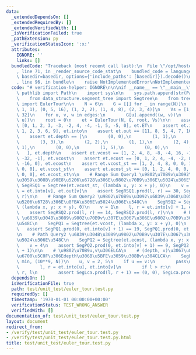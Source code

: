 ```yaml
---
data:
  _extendedDependsOn: []
  _extendedRequiredBy: []
  _extendedVerifiedWith: []
  _isVerificationFailed: true
  _pathExtension: py
  _verificationStatusIcon: ':x:'
  attributes:
    IGNORE: ''
    links: []
  bundledCode: "Traceback (most recent call last):\n  File \"/opt/hostedtoolcache/PyPy/3.7.13/x64/site-packages/onlinejudge_verify/documentation/build.py\"\
    , line 71, in _render_source_code_stat\n    bundled_code = language.bundle(stat.path,\
    \ basedir=basedir, options={'include_paths': [basedir]}).decode()\n  File \"/opt/hostedtoolcache/PyPy/3.7.13/x64/site-packages/onlinejudge_verify/languages/python.py\"\
    , line 96, in bundle\n    raise NotImplementedError\nNotImplementedError\n"
  code: "# verification-helper: IGNORE\n\n\nif __name__ == \"__main__\":\n    from\
    \ pathlib import Path\n    import sys\n\n    sys.path.append(str(Path(__file__).resolve().parent.parent))\n\
    \    from data_structure.segment_tree import Segtree\n    from tree.euler_tour\
    \ import EulerTour\n\n    N = 6\n    G = [[] for _ in range(N)]\n    edges = [(0,\
    \ 1, 1), (0, 5, 16), (1, 2, 2), (1, 4, 8), (2, 3, 4)]\n    Vs = [1, 2, 4, 8, 16,\
    \ 32]\n    for u, v, w in edges:\n        G[u].append((w, v))\n        G[v].append((w,\
    \ u))\n    root = 0\n    et = EulerTour(N, G, root, Vs)\n\n    assert et.ET ==\
    \ [0, 1, 2, 3, -3, -2, 4, -4, -1, 5, -5, 0], et.ET\n    assert et.into == [0,\
    \ 1, 2, 3, 6, 9], et.into\n    assert et.out == [11, 8, 5, 4, 7, 10], et.out\n\
    \    assert et.depth == [\n        (0, 0),\n        (1, 1),\n        (2, 2),\n\
    \        (3, 3),\n        (2, 2),\n        (1, 1),\n        (2, 4),\n        (1,\
    \ 1),\n        (0, 0),\n        (1, 5),\n        (0, 0),\n        (0, -1),\n \
    \   ], et.depth\n    assert et.vcost == [1, 2, 4, 8, -8, -4, 16, -16, -2, 32,\
    \ -32, -1], et.vcost\n    assert et.ecost == [0, 1, 2, 4, -4, -2, 8, -8, -1, 16,\
    \ -16, 0], et.ecost\n    assert et.vcost_st == [1, 2, 4, 8, 0, 0, 16, 0, 0, 32,\
    \ 0, 0], et.vcost_st\n    assert et.ecost_st == [0, 1, 2, 4, 0, 0, 8, 0, 0, 16,\
    \ 0, 0], et.ecost_st\n\n    # Range Sum Query1 \u9802\u70B9v\u3092\u6839\u3068\
    \u3059\u308B\u90E8\u5206\u6728\u306E\u9802\u70B9\u306E\u5024\u306E\u548C\n   \
    \ SegRSQ1 = Segtree(et.vcost_st, (lambda x, y: x + y), 0)\n    v = 1\n    l, r\
    \ = et.into[v], et.out[v]\n    assert SegRSQ1.prod(l, r) == 30, SegRSQ1.prod(l,\
    \ r)\n\n    # Range Sum Query2 \u9802\u70B9v\u3092\u6839\u3068\u3059\u308B\u90E8\
    \u5206\u6728\u306E\u8FBA\u306E\u5024\u306E\u548C\n    SegRSQ2 = Segtree(et.ecost_st,\
    \ (lambda x, y: x + y), 0)\n    v = 1\n    l, r = et.into[v] + 1, et.out[v]\n\
    \    assert SegRSQ2.prod(l, r) == 14, SegRSQ2.prod(l, r)\n\n    # Path Query1\
    \ \u6839\u304B\u3089\u9802\u70B9v\u307E\u3067\u306E\u9802\u70B9\u306E\u5024\u306E\
    \u548C\n    SegPQ1 = Segtree(et.vcost, (lambda x, y: x + y), 0)\n    v = 4\n \
    \   assert SegPQ1.prod(0, et.into[v] + 1) == 19, SegPQ1.prod(0, et.into[v] + 1)\n\
    \n    # Path Query2 \u6839\u304B\u3089\u9802\u70B9v\u307E\u3067\u306E\u8FBA\u306E\
    \u5024\u306E\u548C\n    SegPQ2 = Segtree(et.ecost, (lambda x, y: x + y), 0)\n\
    \    v = 4\n    assert SegPQ2.prod(0, et.into[v] + 1) == 9, SegPQ2.prod(0, et.into[v]\
    \ + 1)\n\n    # \u9802\u70B9u,v\u306ELCA\n    # (depth, v)\u3067\u8FD4\u308B\u3002\
    \u6700\u5C0F\u306Edepth\u306B\u5BFE\u3059\u308Bv\u304CLCA\n    SegLca = Segtree(et.depth,\
    \ min, (10**9, N))\n    u, v = 2, 5\n    if u == v:\n        pass\n    else:\n\
    \        l, r = et.into[u], et.into[v]\n        if l > r:\n            l, r =\
    \ r, l\n        assert SegLca.prod(l, r + 1) == (0, 0), SegLca.prod(l, r + 1)\n"
  dependsOn: []
  isVerificationFile: true
  path: test/unit_test/euler_tour.test.py
  requiredBy: []
  timestamp: '1970-01-01 00:00:00+00:00'
  verificationStatus: TEST_WRONG_ANSWER
  verifiedWith: []
documentation_of: test/unit_test/euler_tour.test.py
layout: document
redirect_from:
- /verify/test/unit_test/euler_tour.test.py
- /verify/test/unit_test/euler_tour.test.py.html
title: test/unit_test/euler_tour.test.py
---
```

